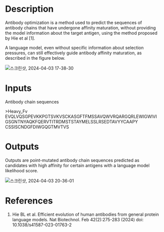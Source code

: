 # Description 

Antibody optimization is a method used to predict the sequences of antibody chains that have undergone affinity maturation, without providing the model information about the target antigen, using the method proposed by Hie et al [1].

A language model, even without specific information about selection pressures, can still effectively guide antibody affinity maturation, as described in the figure below. 


![스크린샷, 2024-04-03 17-38-30](https://github.com/arontier/ad3-tutorials/assets/121647082/9115a480-a0f8-4971-a254-c8c211c0221d)


# Inputs

Antibody chain sequences 

\>Heavy_Fv
EVQLVQSGPEVKKPGTSVKVSCKASGFTFMSSAVQWVRQARGQRLEWIGWIVIGSGNTNYAQKFQERVTITRDMSTSTAYMELSSLRSEDTAVYYCAAPY
CSSISCNDGFDIWGQGTMVTVS

# Outputs

Outputs are point-mutated antibody chain sequences predicted as candidates with high affinity for certain antigens with a language model likelihood score. 

![스크린샷, 2024-04-03 20-36-01](https://github.com/arontier/ad3-tutorials/assets/121647082/2b35851b-20ce-4982-a652-698acd1a5dec)



# References

1. Hie BL et al. Efficient evolution of human antibodies from general protein language models. Nat Biotechnol. Feb 42(2):275-283 (2024) doi: 10.1038/s41587-023-01763-2
